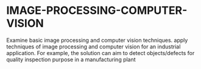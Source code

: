 # IMAGE-PROCESSING-COMPUTER-VISION
Examine basic image processing and computer vision techniques. apply techniques of image processing and computer vision for an industrial application. For example, the solution can aim to detect objects/defects for quality inspection purpose in a manufacturing plant
